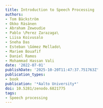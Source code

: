 ```yaml
---
title: Introduction to Speech Processing
authors:
- Tom Bäckström
- Okko Räsänen
- Abraham Zewoudie
- Pablo \Perez Zarazaga\
- Liisa Koivusalo
- Sneha Das
- Esteban \Gómez Mellado\
- Mariem Bouafif
- Daniel Ramos
- Mohammad Hassan Vali
date: '2022-07-01'
publishDate: '2025-10-20T11:47:37.751763Z'
publication_types:
- book
publication: '*Aalto University*'
doi: 10.5281/zenodo.6821775
tags:
- Speech processing
---
```

